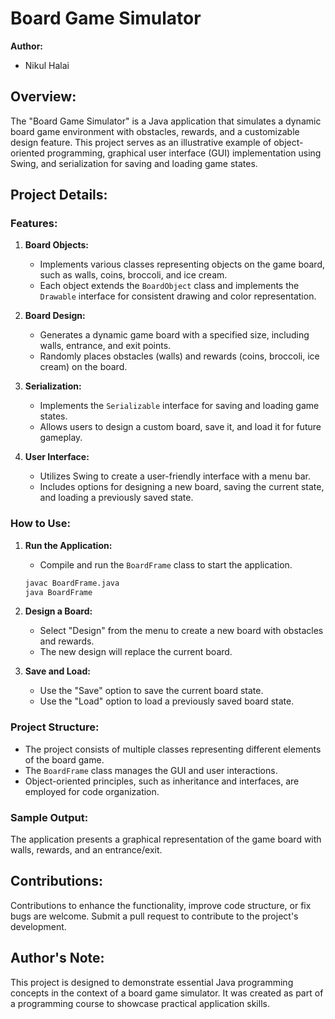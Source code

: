 # Board Game Simulator

**Author:**
- Nikul Halai

## Overview:

The "Board Game Simulator" is a Java application that simulates a dynamic board game environment with obstacles, rewards, and a customizable design feature. This project serves as an illustrative example of object-oriented programming, graphical user interface (GUI) implementation using Swing, and serialization for saving and loading game states.

## Project Details:

### Features:

1. **Board Objects:**
   - Implements various classes representing objects on the game board, such as walls, coins, broccoli, and ice cream.
   - Each object extends the `BoardObject` class and implements the `Drawable` interface for consistent drawing and color representation.

2. **Board Design:**
   - Generates a dynamic game board with a specified size, including walls, entrance, and exit points.
   - Randomly places obstacles (walls) and rewards (coins, broccoli, ice cream) on the board.

3. **Serialization:**
   - Implements the `Serializable` interface for saving and loading game states.
   - Allows users to design a custom board, save it, and load it for future gameplay.

4. **User Interface:**
   - Utilizes Swing to create a user-friendly interface with a menu bar.
   - Includes options for designing a new board, saving the current state, and loading a previously saved state.

### How to Use:

1. **Run the Application:**
   - Compile and run the `BoardFrame` class to start the application.
   ```bash
   javac BoardFrame.java
   java BoardFrame
   ```

2. **Design a Board:**
   - Select "Design" from the menu to create a new board with obstacles and rewards.
   - The new design will replace the current board.

3. **Save and Load:**
   - Use the "Save" option to save the current board state.
   - Use the "Load" option to load a previously saved board state.

### Project Structure:

- The project consists of multiple classes representing different elements of the board game.
- The `BoardFrame` class manages the GUI and user interactions.
- Object-oriented principles, such as inheritance and interfaces, are employed for code organization.

### Sample Output:

The application presents a graphical representation of the game board with walls, rewards, and an entrance/exit.

## Contributions:

Contributions to enhance the functionality, improve code structure, or fix bugs are welcome. Submit a pull request to contribute to the project's development.

## Author's Note:

This project is designed to demonstrate essential Java programming concepts in the context of a board game simulator. It was created as part of a programming course to showcase practical application skills.
